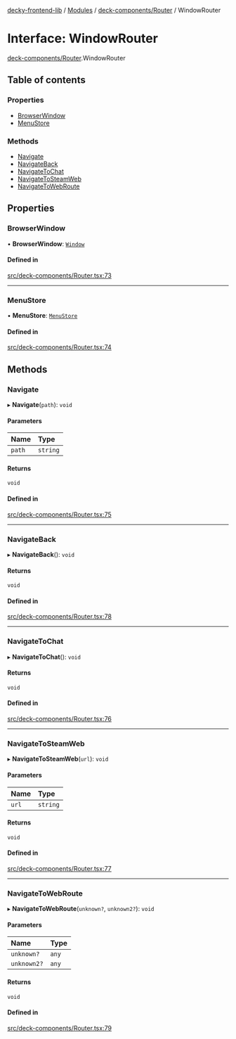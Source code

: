 [decky-frontend-lib](../README.md) / [Modules](../modules.md) / [deck-components/Router](../modules/deck_components_Router.md) / WindowRouter

# Interface: WindowRouter

[deck-components/Router](../modules/deck_components_Router.md).WindowRouter

## Table of contents

### Properties

- [BrowserWindow](deck_components_Router.WindowRouter.md#browserwindow)
- [MenuStore](deck_components_Router.WindowRouter.md#menustore)

### Methods

- [Navigate](deck_components_Router.WindowRouter.md#navigate)
- [NavigateBack](deck_components_Router.WindowRouter.md#navigateback)
- [NavigateToChat](deck_components_Router.WindowRouter.md#navigatetochat)
- [NavigateToSteamWeb](deck_components_Router.WindowRouter.md#navigatetosteamweb)
- [NavigateToWebRoute](deck_components_Router.WindowRouter.md#navigatetowebroute)

## Properties

### BrowserWindow

• **BrowserWindow**: [`Window`]( https://developer.mozilla.org/en-US/docs/Web/API/Window )

#### Defined in

[src/deck-components/Router.tsx:73](https://github.com/SteamDeckHomebrew/decky-frontend-lib/blob/0b50f2c/src/deck-components/Router.tsx#L73)

___

### MenuStore

• **MenuStore**: [`MenuStore`](deck_components_Router.MenuStore.md)

#### Defined in

[src/deck-components/Router.tsx:74](https://github.com/SteamDeckHomebrew/decky-frontend-lib/blob/0b50f2c/src/deck-components/Router.tsx#L74)

## Methods

### Navigate

▸ **Navigate**(`path`): `void`

#### Parameters

| Name | Type |
| :------ | :------ |
| `path` | `string` |

#### Returns

`void`

#### Defined in

[src/deck-components/Router.tsx:75](https://github.com/SteamDeckHomebrew/decky-frontend-lib/blob/0b50f2c/src/deck-components/Router.tsx#L75)

___

### NavigateBack

▸ **NavigateBack**(): `void`

#### Returns

`void`

#### Defined in

[src/deck-components/Router.tsx:78](https://github.com/SteamDeckHomebrew/decky-frontend-lib/blob/0b50f2c/src/deck-components/Router.tsx#L78)

___

### NavigateToChat

▸ **NavigateToChat**(): `void`

#### Returns

`void`

#### Defined in

[src/deck-components/Router.tsx:76](https://github.com/SteamDeckHomebrew/decky-frontend-lib/blob/0b50f2c/src/deck-components/Router.tsx#L76)

___

### NavigateToSteamWeb

▸ **NavigateToSteamWeb**(`url`): `void`

#### Parameters

| Name | Type |
| :------ | :------ |
| `url` | `string` |

#### Returns

`void`

#### Defined in

[src/deck-components/Router.tsx:77](https://github.com/SteamDeckHomebrew/decky-frontend-lib/blob/0b50f2c/src/deck-components/Router.tsx#L77)

___

### NavigateToWebRoute

▸ **NavigateToWebRoute**(`unknown?`, `unknown2?`): `void`

#### Parameters

| Name | Type |
| :------ | :------ |
| `unknown?` | `any` |
| `unknown2?` | `any` |

#### Returns

`void`

#### Defined in

[src/deck-components/Router.tsx:79](https://github.com/SteamDeckHomebrew/decky-frontend-lib/blob/0b50f2c/src/deck-components/Router.tsx#L79)
